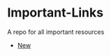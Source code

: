 # Important-Links
A repo for all important resources

* [New](https://github.com/Contributors-Hacktoberfest/Important-Links/blob/master/Indentation-Resources-Online.md)
